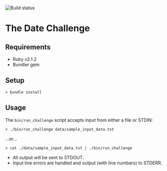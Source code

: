 ![Build status](https://badge.buildbox.io/8055270c60a8aa399f33691ce7f6c02f2c60040a9c692f9b97.svg)

# The Date Challenge

## Requirements

- Ruby v2.1.2
- Bundler gem

## Setup

    > bundle install

## Usage

The `bin/run_challenge` script accepts input from either a file or STDIN:

    > ./bin/run_challenge data/sample_input_data.txt

...or...

    > cat ./data/sample_input_data.txt | ./bin/run_challenge

- All output will be sent to STDOUT.
- Input line errors are handled and output (with line numbers) to STDERR.
